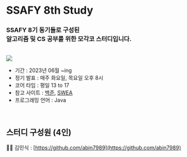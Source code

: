 # **SSAFY 8th Study**

### SSAFY 8기 동기들로 구성된<br>알고리즘 및 CS 공부를 위한 모각코 스터디입니다.

<br>

<img src="https://www.ssafy.com/swp/images/sns_img.png">

<br>

- 기간 : 2023년 06월 ~ing
- 정기 발표 : 매주 화요일, 목요일 오후 8시
- 코어 타임 : 평일 13 to 17
- 참고 사이트 : [백준](https://www.acmicpc.net/), [SWEA](https://swexpertacademy.com/)
- 프로그래밍 언어 : Java

<br>

## **스터디 구성원 (4인)**
👨‍💻 김민식 : [https://github.com/abin7989](https://github.com/abin7989)  
